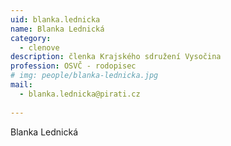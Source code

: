 ```yaml
---
uid: blanka.lednicka
name: Blanka Lednická
category:
  - clenove
description: členka Krajského sdružení Vysočina
profession: OSVČ - rodopisec
# img: people/blanka-lednicka.jpg
mail:
  - blanka.lednicka@pirati.cz
  
---
```


Blanka Lednická
